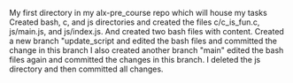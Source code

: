My first directory in my alx-pre_course repo which will house my tasks
Created bash, c, and js directories and created the files c/c_is_fun.c, js/main.js, and js/index.js.
And created two bash files with content.
Created a new branch "update_script and edited the bash files and committed the change in this branch
I also created another branch "main" edited the bash files again and committed the changes in this branch.
I deleted the js directory and then committed all changes. 
